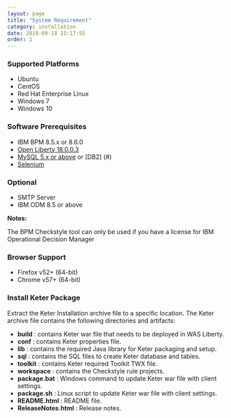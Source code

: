 ```yaml
---
layout: page
title: "System Requirement"
category: installation
date: 2018-09-18 15:17:55
order: 1
---
```


### Supported Platforms

* Ubuntu
* CentOS
* Red Hat Enterprise Linux
* Windows 7
* Windows 10


### Software Prerequisites

* IBM BPM 8.5.x or 8.6.0
* [Open Liberty 18.0.0.3](https://public.dhe.ibm.com/ibmdl/export/pub/software/openliberty/runtime/release/2018-09-05_2337/openliberty-18.0.0.3.zip)
* [MySQL 5.x or above](https://dev.mysql.com/downloads/mysql/) or [DB2] (#) 
* [Selenium](https://sdc-china.github.io/keter-doc/administration/administration-selenium-hub-configuration.html)

### Optional  

* SMTP Server
* IBM ODM 8.5 or above

**Notes:**  

The BPM Checkstyle tool can only be used if you have a license for IBM Operational Decision Manager

### Browser Support

* Firefox v52+ (64-bit)
* Chrome v57+ (64-bit)


### Install Keter Package
Extract the Keter Installation archive file to a specific location.  The Keter archive file contains the following directories and artifacts: 

*  **build** : contains Keter war file that needs to be deployed in WAS Liberty.
*  **conf** : contains Keter properties file.
*  **lib** : contains the required Java library for Keter packaging and setup.  
*  **sql** : contains the SQL files to create Keter database and tables.
*  **toolkit** : contains Keter required Toolkit TWX file.
*  **workspace** : contains the Checkstyle rule projects.
*  **package.bat** : Windows command to update Keter war file with client settings.
*  **package.sh** : Linux script to update Keter war file with client settings.
*  **README.html** : README file.
*  **ReleaseNotes.html** : Release notes.
